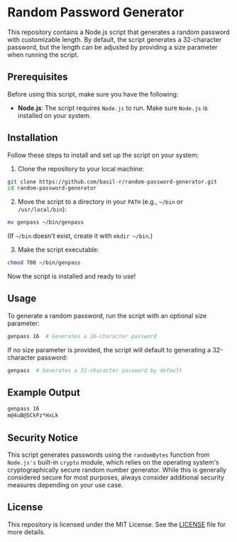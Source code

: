 # Random Password Generator

This repository contains a Node.js script that generates a random password with customizable length. By default, the script generates a 32-character password, but the length can be adjusted by providing a size parameter when running the script.

## Prerequisites

Before using this script, make sure you have the following:

- **Node.js**: The script requires `Node.js` to run. Make sure `Node.js` is installed on your system.

## Installation

Follow these steps to install and set up the script on your system:

1. Clone the repository to your local machine:

```bash
git clone https://github.com/basil-r/random-password-generator.git
cd random-password-generator
```

2. Move the script to a directory in your `PATH` (e.g., `~/bin` or `/usr/local/bin`):

```bash
mv genpass ~/bin/genpass
```

(If `~/bin` doesn't exist, create it with `mkdir ~/bin`.)

3. Make the script executable:

```bash
chmod 700 ~/bin/genpass
```

Now the script is installed and ready to use!

## Usage

To generate a random password, run the script with an optional size parameter:

```bash
genpass 16  # Generates a 16-character password
```

If no size parameter is provided, the script will default to generating a 32-character password:

```bash
genpass  # Generates a 32-character password by default
```

## Example Output

```bash
genpass 16
m@4uB@5CkPz*HxLk
```

## Security Notice

This script generates passwords using the `randomBytes` function from `Node.js's` built-in `crypto` module, which relies on the operating system's cryptographically secure random number generator. While this is generally considered secure for most purposes, always consider additional security measures depending on your use case.

## License

This repository is licensed under the MIT License. See the [LICENSE](./LICENSE) file for more details.
